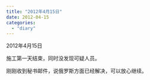 ```yaml
---
title: "2012年4月15日"
date: 2012-04-15
categories: 
  - "diary"
---
```


2012年4月15日

施工第一天结束，同时没发现可疑人员。

刚刚收到秘书邮件，说俄罗斯方面已经解决，可以放心继续。
